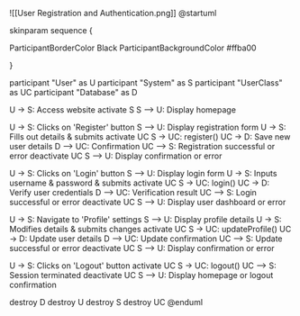 ![[User Registration and Authentication.png]]
@startuml


skinparam sequence {

ParticipantBorderColor Black
ParticipantBackgroundColor #ffba00

}

participant "User" as U
participant "System" as S
participant "UserClass" as UC
participant "Database" as D



U -> S: Access website
activate S
S --> U: Display homepage

U -> S: Clicks on 'Register' button
S --> U: Display registration form
U -> S: Fills out details & submits
activate UC
S -> UC: register()
UC -> D: Save new user details
D --> UC: Confirmation
UC --> S: Registration successful or error
deactivate UC
S --> U: Display confirmation or error

U -> S: Clicks on 'Login' button
S --> U: Display login form
U -> S: Inputs username & password & submits
activate UC
S -> UC: login()
UC -> D: Verify user credentials
D --> UC: Verification result
UC --> S: Login successful or error
deactivate UC
S --> U: Display user dashboard or error

U -> S: Navigate to 'Profile' settings
S --> U: Display profile details
U -> S: Modifies details & submits changes
activate UC
S -> UC: updateProfile()
UC -> D: Update user details
D --> UC: Update confirmation
UC --> S: Update successful or error
deactivate UC
S --> U: Display confirmation or error

U -> S: Clicks on 'Logout' button
activate UC
S -> UC: logout()
UC --> S: Session terminated
deactivate UC
S --> U: Display homepage or logout confirmation

destroy D
destroy U
destroy S
destroy UC
@enduml
